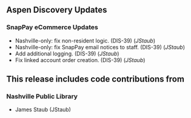 ## Aspen Discovery Updates
### SnapPay eCommerce Updates
- Nashville-only: fix non-resident logic. (DIS-39) (*JStaub*)
- Nashville-only: fix SnapPay email notices to staff. (DIS-39) (*JStaub*)
- Add additional logging. (DIS-39) (*JStaub*)
- Fix linked account order creation. (DIS-39) (*JStaub*)

## This release includes code contributions from
### Nashville Public Library
  - James Staub (JStaub)
